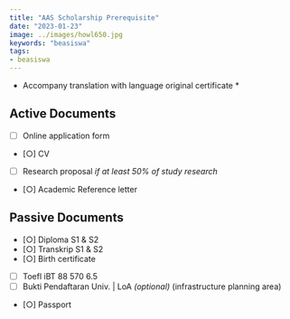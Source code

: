 ```yaml
---
title: "AAS Scholarship Prerequisite"
date: "2023-01-23"
image: ../images/howl650.jpg
keywords: "beasiswa"
tags:
- beasiswa
---
```

* Accompany translation with language original certificate *
## Active Documents
- [ ] Online application form
- [○] CV
- [ ] Research proposal *if at least 50% of study research*
- [○] Academic Reference letter


## Passive Documents
- [○] Diploma S1 & S2
- [○] Transkrip S1 & S2
- [○] Birth certificate
- [ ] Toefl iBT 88 570 6.5
- [ ] Bukti Pendaftaran Univ. | LoA *(optional)* (infrastructure planning area)
- [○] Passport
